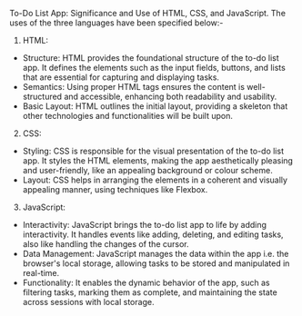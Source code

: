 To-Do List App: Significance and Use of HTML, CSS, and JavaScript. The uses of the three languages have been specified below:-

1. HTML:
 - Structure: HTML provides the foundational structure of the to-do list app. It defines the elements such as the input fields, buttons, and lists that are essential for capturing and displaying tasks.
 - Semantics: Using proper HTML tags ensures the content is well-structured and accessible, enhancing both readability and usability.
 - Basic Layout: HTML outlines the initial layout, providing a skeleton that other technologies and functionalities will be built upon.

2. CSS:
 - Styling: CSS is responsible for the visual presentation of the to-do list app. It styles the HTML elements, making the app aesthetically pleasing and user-friendly, like an appealing background or colour scheme.
 - Layout: CSS helps in arranging the elements in a coherent and visually appealing manner, using techniques like Flexbox.

3. JavaScript​:
 - Interactivity: JavaScript brings the to-do list app to life by adding interactivity. It handles events like adding, deleting, and editing tasks, also like handling the changes of the cursor.
 - Data Management: JavaScript manages the data within the app i.e. the browser's local storage, allowing tasks to be stored and manipulated in real-time.
 - Functionality: It enables the dynamic behavior of the app, such as filtering tasks, marking them as complete, and maintaining the state across sessions with local storage.
